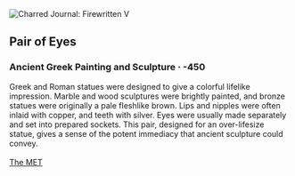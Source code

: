 <div class="artwork-of-the-day">
  <div class="container">
    <div class="img-wrapper">
      <img
        src="https://uploads0.wikiart.org/00237/images/ancient-greek-painting/pair-of-eyes-450.jpg!Large.jpg"
        alt="Charred Journal: Firewritten V" />
    </div>
    <div class="artwork-detail">
      <div class="artwork-origin"> 
        <h2 class="artwork-name">Pair of Eyes</h2>
        <h3 class="artist">
          Ancient Greek Painting and Sculpture
                    ·  -450
        </h3>
      </div>
      <p class="description">
        <span class="artwork-description-text ng-binding" ng-bind-html="viewModel.ArtworkOfTheDay.Description | unsafe">Greek and Roman statues were designed to give a colorful lifelike impression. Marble and wood sculptures were brightly painted, and bronze statues were originally a pale fleshlike brown. Lips and nipples were often inlaid with copper, and teeth with silver. Eyes were usually made separately and set into prepared sockets. This pair, designed for an over-lifesize statue, gives a sense of the potent immediacy that ancient sculpture could convey.<br><br><a target="_blank" href="https://www.metmuseum.org/art/collection/search/255977">The MET</a></span>
                        <div class="text-shadow-container" ng-show="showShadow" style=""></div>
      </p>
    </div>
  </div>

</div>

